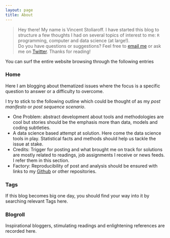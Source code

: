 ```yaml
---
layout: page
title: About
---
```


> Hey there! My name is Vincent Stoliaroff. I have started this blog to structure a few  thoughts I had on several topics of interest to me: `R` programming, computer and data  science (at large!).  
> Do you have questions or suggestions? Feel free to [email me](vstoliaroff@gmail.com) or ask me on [Twitter](https://twitter.com/vstoliaroff).
> Thanks for reading!


You can surf the entire website browsing through the following entries

### Home

Here I am blogging about thematized issues where the focus is a specific question to answer or a difficulty to overcome. 

I try to stick to the following outline which could be thought of as my *post manifesto* or *post sequence scenario*.

* One Problem: abstract development about tools and methodologies are cool but stories should be the emphasis more than data, models and coding subtleties. 
* A data science based attempt at solution.
Here come the data science tools in play. Statistical facts and methods should help us tackle the issue at stake.  
* Credits: 
Trigger for posting and what brought me on track for solutions are mostly related to readings, job assignments I receive or news feeds. I refer them in this section.  
* Factory: 
Reproducibility of post and analysis should be ensured with links to my [Github](https://github.com/vstoliaroff) or other repositories. 


### Tags
If this blog becomes big one day, you should find your way into it by searching relevant Tags here.  

### Blogroll
Inspirational bloggers, stimulating readings and enlightening references are recorded here. 






